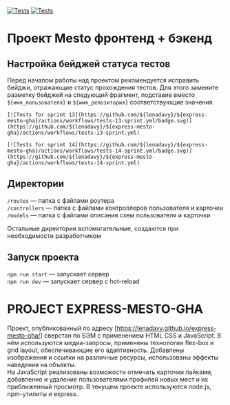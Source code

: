 [![Tests](https://github.com/yandex-praktikum/express-mesto-gha/actions/workflows/tests-13-sprint.yml/badge.svg)](https://github.com/yandex-praktikum/express-mesto-gha/actions/workflows/tests-13-sprint.yml) [![Tests](https://github.com/yandex-praktikum/express-mesto-gha/actions/workflows/tests-14-sprint.yml/badge.svg)](https://github.com/yandex-praktikum/express-mesto-gha/actions/workflows/tests-14-sprint.yml)
# Проект Mesto фронтенд + бэкенд



## Настройка бейджей статуса тестов
Перед началом работы над проектом рекомендуется исправить бейджи, отражающие статус прохождения тестов.
Для этого замените разметку бейджей на следующий фрагмент, подставив вместо `${имя_пользователя}` и `${имя_репозитория}` соответствующие значения.

```
[![Tests for sprint 13](https://github.com/${lenadavy}/${express-mesto-gha}/actions/workflows/tests-13-sprint.yml/badge.svg)](https://github.com/${lenadavy}/${express-mesto-gha}/actions/workflows/tests-13-sprint.yml) 

[![Tests for sprint 14](https://github.com/${lenadavy}/${express-mesto-gha}/actions/workflows/tests-14-sprint.yml/badge.svg)](https://github.com/${lenadavy}/${express-mesto-gha}/actions/workflows/tests-14-sprint.yml)
```


## Директории

`/routes` — папка с файлами роутера  
`/controllers` — папка с файлами контроллеров пользователя и карточки   
`/models` — папка с файлами описания схем пользователя и карточки  
  
Остальные директории вспомогательные, создаются при необходимости разработчиком

## Запуск проекта

`npm run start` — запускает сервер   
`npm run dev` — запускает сервер с hot-reload

# PROJECT EXPRESS-MESTO-GHA
Проект, опубликованный по адресу [https://lenadavy.github.io/express-mesto-gha/] сверстан по БЭМ с применением HTML CSS и JavaScript. В нём используются медиа-запросы, применены технологии flex-box и grid layout, обеспечивающие его адаптивность. Добавлены изображения и ссылки на различные ресурсы, использованы эффекты наведения на объекты.</br>
На JavaScript реализованы возможости отмечать карточки лайками, добавление и удаление пользователями профилей новых мест и их приближенный просмотр.
В текущем проекте используются node.js, npm-утилиты и express.
